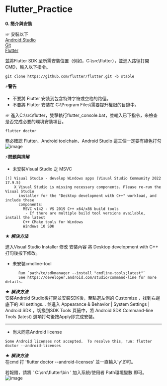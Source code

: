# Flutter_Practice
**0. 簡介與安裝**

☞ 安裝以下 \
[Android Studio](https://developer.android.com/studio) \
[Git](https://git-scm.com/downloads) \
[Flutter](https://docs.flutter.dev/get-started/install)

並將Flutter SDK 至所需安裝位置（例如，C:\src\flutter），並進入路徑打開CMD，輸入以下指令。
```
git clone https://github.com/flutter/flutter.git -b stable
```
⚡**警告**
- 不要將 Flutter 安裝到包含特殊字符或空格的路徑。
- 不要將 Flutter 安裝在 C:\Program Files\需要提升權限的目錄中。 

☞ 進入C:\src\flutter，雙擊執行flutter_console.bat，並輸入已下指令，來檢查是否完成必要的環境安裝項目。
```
flutter doctor
```
務必確認 Flutter、Android toolchain、Android Studio 這三個一定要有綠色打勾
![image](https://user-images.githubusercontent.com/77151276/163722113-4784ce28-6203-4895-997b-b7b30adf9f81.png)

⚡**問題與排解**

- 未安裝Visual Studio 之 MSVC
```
[!] Visual Studio - develop Windows apps (Visual Studio Community 2022 17.9.5)
    X Visual Studio is missing necessary components. Please re-run the Visual Studio
      installer for the "Desktop development with C++" workload, and include these
      components:
        MSVC v142 - VS 2019 C++ x64/x86 build tools
         - If there are multiple build tool versions available, install the latest
        C++ CMake tools for Windows
        Windows 10 SDK
```
★ ***解決方法*** 

進入Visual Studio Installer 修改 安裝內容 將 Desktop development with C++ 打勾後按下修改。


- 未安裝cmdline-tool
```cmdline-tools component is missing
      Run `path/to/sdkmanager --install "cmdline-tools;latest"`
      See https://developer.android.com/studio/command-line for more details.
```

★ ***解決方法*** \
安裝Android Studio後打開並安裝SDK後，至點選左側的 Customize ，找到右邊底下的 All settings... 並進入 Appearance & Behavior | System Settings | Android SDK ，切換到SDK Tools 頁籤中，將 Android SDK Command-line Tools (latest) 選項打勾後按Apply即完成安裝。

<hr>

- 尚未同意Android license
```
Some Android licenses not accepted.  To resolve this, run: flutter doctor --android-licenses 
```

★ ***解決方法*** \
在cmd 打 'flutter doctor --android-licenses' 並一直輸入'y'即可。

若報錯，請將 ' C:\src\flutter\bin ' 加入系統/使用者 Path環境變數 即可。
![image](https://user-images.githubusercontent.com/77151276/163722754-be03edcc-47f9-4ffb-8926-2e2a700aaa2c.png)
